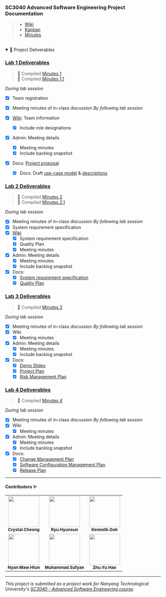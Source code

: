 ### SC3040 Advanced Software Engineering Project Documentation

> - [Wiki](https://github.com/mawsters/docs/wiki)
> - [Kanban](https://github.com/orgs/mawsters/projects/3)
> - [Minutes](https://github.com/mawsters/docs/wiki/Meeting-Minutes)

<br/>

<details open>
<summary>📂 Project Deliverables</summary>

### [Lab 1 Deliverables](./Deliverables/Lab%201/Deliverables.pdf)

> 📝 Compiled [Minutes 1](./Deliverables/Lab%201/Meeting-Minutes-1.pdf)<br/>
> 📝 Compiled [Minutes 1.1](./Deliverables/Lab%201/Meeting-Minutes-1.1.pdf)<br/>

_During lab session_

- [x] Team registration
- [x] Meeting minutes of in-class discussion
      _By following lab session_
- [x] [Wiki](https://github.com/mawsters/docs/wiki): Team information
  - [x] Include role designations
- [x] Admin: Meeting details
  - [x] Meeting minutes
  - [x] Include backlog snapshot
- [x] Docs: [Project proposal](./Deliverables/Lab%201/Project-Proposal.pdf)

  - [x] Docs: Draft [use-case model](./Deliverables/Lab%201/Use-Case-Diagram-0.0.1.pdf) & [descriptions](./Deliverables/Lab%201/Use-Case-Descriptions-0.0.1.pdf)

### [Lab 2 Deliverables](./Deliverables/Lab%202/Deliverables.pdf)

> 📝 Compiled [Minutes 2](./Deliverables/Lab%201/Meeting-Minutes-1.pdf)<br/>
> 📝 Compiled [Minutes 2.1](./Deliverables/Lab%202/MM%202.1.pdf)<br/>

_During lab session_

- [x] Meeting minutes of in-class discussion
      _By following lab session_
- [x] System requirement specification
- [x] [Wiki](https://github.com/mawsters/docs/wiki)
  - [x] System requirement specification
  - [x] Quality Plan
  - [x] Meeting minutes
- [x] Admin: Meeting details
  - [x] Meeting minutes
  - [x] Include backlog snapshot
- [x] Docs:
  - [x] [System requirement specification](./Deliverables/Lab%202/SRS.pdf)
  - [x] [Quality Plan](./Deliverables/Lab%202/CZ3002_Quality_Plan.docx.pdf)

### [Lab 3 Deliverables](./Deliverables/Lab%203/Deliverables.pdf)

> 📝 Compiled [Minutes 3](./Deliverables/Lab%203/Meeting-Minutes-3.pdf)<br/>

_During lab session_

- [x] Meeting minutes of in-class discussion
      _By following lab session_
- [x] Wiki
  - [x] Meeting minutes
- [x] Admin: Meeting details
  - [x] Meeting minutes
  - [x] Include backlog snapshot
- [x] Docs:
  - [x] [Demo Slides](./Deliverables/Lab%203/Demo_Slides.pdf)
  - [x] [Project Plan](./Deliverables/Lab%203/Project%20Plan.pdf)
  - [x] [Risk Management Plan](./Deliverables/Lab%203/Risk%20Management%20Plan.pdf)

### [Lab 4 Deliverables](./Deliverables/Lab%203/Deliverables.pdf)

> 📝 Compiled [Minutes 4](./Deliverables/Lab%203/Meeting-Minutes-4.pdf)<br/>

_During lab session_

- [x] Meeting minutes of in-class discussion
      _By following lab session_
- [x] Wiki
  - [x] Meeting minutes
- [x] Admin: Meeting details
  - [x] Meeting minutes
  - [x] Include backlog snapshot
- [x] Docs:
  - [x] [Change Management Plan](./Deliverables/Lab%203/BookCatalogue_Change_Management_Plan.docx.pdf)
  - [x] [Software Configuration Management Plan](./Deliverables/Lab%203/Software%20Configuration%20Management%20Plan.docx.pdf)
  - [x] [Release Plan](./Deliverables/Lab%203/Shelvd%20Release%20Plan%20.pdf)
     
---

#### Contributors ✨

<table>
  <tr>
    <td align="center"><a href="https://github.com/crystalcheong"  target="_blank"><img src="https://avatars.githubusercontent.com/u/65748007?v=4?s=100" width="100px;" alt=""/><br /><sub><b>Crystal Cheong</b></sub></a><br /></td>
    <td align="center"><a href="https://github.com/hyunsunryu2020" target="_blank"><img src="https://avatars.githubusercontent.com/u/101242965?v=4?s=100" width="100px;" alt=""/><br /><sub><b>Ryu Hyunsun</b></sub></a><br /></td>
    <td align="center"><a href="https://github.com/Kennethgjw" target="_blank"><img src="https://avatars.githubusercontent.com/u/102150867?v=4?s=100" width="100px;" alt=""/><br /><sub><b>Kenneth Goh</b></sub></a><br /></td>
  </tr>
  <tr>
    <td align="center"><a href="https://github.com/NyanMaw" target="_blank"><img src="https://avatars.githubusercontent.com/u/85445638?v=4?s=100" width="100px;" alt=""/><br /><sub><b>Nyan Maw Htun</b></sub></a><br /></td>
    <td align="center"><a href="https://github.com/sufyanjais" target="_blank"><img src="https://avatars.githubusercontent.com/u/37979114?v=4?s=100" width="100px;" alt=""/><br /><sub><b>Muhammad Sufyan</b></sub></a><br /></td>
  <td align="center"><a href="https://github.com/yuhaopro" target="_blank"><img src="https://avatars.githubusercontent.com/u/64051449?v=4?s=100" width="100px;" alt=""/><br /><sub><b>Zhu Yu Hao</b></sub></a><br /></td>
  </tr>
</table>

---

_This project is submitted as a project work for Nanyang Technological University's [SC3040 - Advanced Software Engineering course](https://www.nanyangmods.com/modules/cz3002-advanced-software-engineering-3-0-au/)._
